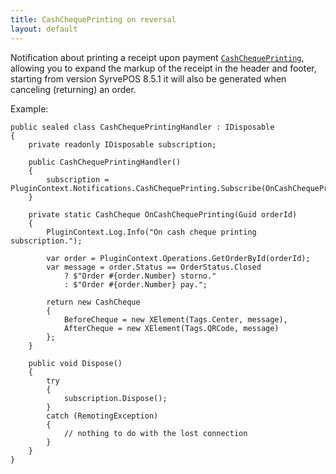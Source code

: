 ```yaml
---
title: CashChequePrinting on reversal
layout: default
---
```


Notification about printing a receipt upon payment
[`CashChequePrinting`](https://syrve.github.io/front.api.sdk/v8/html/P_Resto_Front_Api_INotificationService_CashChequePrinting.htm),
allowing you to expand the markup of the receipt in the header and footer, starting from version SyrvePOS 8.5.1 it will also be generated when canceling (returning) an order.

Example:
```
public sealed class CashChequePrintingHandler : IDisposable
{
    private readonly IDisposable subscription;

    public CashChequePrintingHandler()
    {
        subscription = PluginContext.Notifications.CashChequePrinting.Subscribe(OnCashChequePrinting);
    }

    private static CashCheque OnCashChequePrinting(Guid orderId)
    {
        PluginContext.Log.Info("On cash cheque printing subscription.");

        var order = PluginContext.Operations.GetOrderById(orderId);
        var message = order.Status == OrderStatus.Closed
            ? $"Order #{order.Number} storno."
            : $"Order #{order.Number} pay.";
        
        return new CashCheque
        {
            BeforeCheque = new XElement(Tags.Center, message),
            AfterCheque = new XElement(Tags.QRCode, message)
        };
    }

    public void Dispose()
    {
        try
        {
            subscription.Dispose();
        }
        catch (RemotingException)
        {
            // nothing to do with the lost connection
        }
    }
}
```